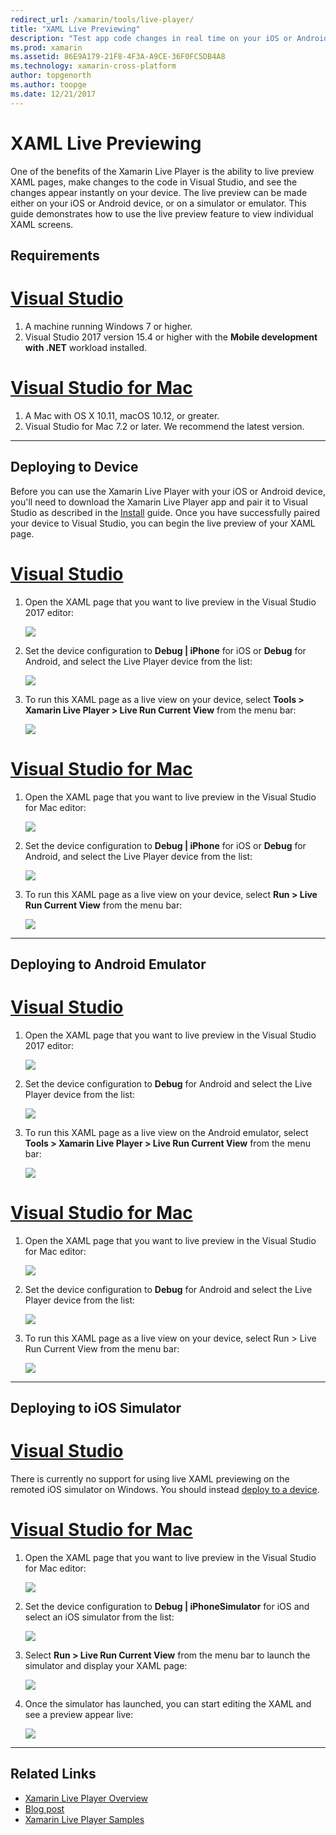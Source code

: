 ```yaml
---
redirect_url: /xamarin/tools/live-player/
title: "XAML Live Previewing"
description: "Test app code changes in real time on your iOS or Android device"
ms.prod: xamarin
ms.assetid: 86E9A179-21F8-4F3A-A9CE-36F0FC5DB4A8
ms.technology: xamarin-cross-platform
author: topgenorth
ms.author: toopge
ms.date: 12/21/2017
---
```


# XAML Live Previewing

One of the benefits of the Xamarin Live Player is the ability to live preview XAML pages, make changes to the code in Visual Studio, and see the changes appear instantly on your device. The live preview can be made either on your iOS or Android device, or on a simulator or emulator. This guide demonstrates how to use the live preview feature to view individual XAML screens.

## Requirements

# [Visual Studio](#tab/windows)

1. A machine running Windows 7 or higher.
2. Visual Studio 2017 version 15.4 or higher with the **Mobile development with .NET** workload installed.

# [Visual Studio for Mac](#tab/macos)

1. A Mac with OS X 10.11, macOS 10.12, or greater.
2. Visual Studio for Mac 7.2 or later. We recommend the latest version.

-----



<a name="deploydevice" />

## Deploying to Device

Before you can use the Xamarin Live Player with your iOS or Android device, you'll need to download the Xamarin Live Player app and pair it to Visual Studio as described in the [Install](~/tools/live-player/install.md) guide. Once you have successfully paired your device to Visual Studio, you can begin the live preview of your XAML page. 

# [Visual Studio](#tab/windows)

1. Open the XAML page that you want to live preview in the Visual Studio 2017 editor:

    ![](live-view-images/vs-image1.png)

2. Set the device configuration to **Debug | iPhone** for iOS or **Debug** for Android, and select the Live Player device from the list:

    ![](live-view-images/vs-image2.png)

3. To run this XAML page as a live view on your device, select **Tools > Xamarin Live Player > Live Run Current View** from the menu bar:

    ![](live-view-images/vs-image3.png)

# [Visual Studio for Mac](#tab/macos)

1. Open the XAML page that you want to live preview in the Visual Studio for Mac editor:

    ![](live-view-images/image1.png)

2. Set the device configuration to **Debug | iPhone** for iOS or **Debug** for Android, and select the Live Player device from the list:

    ![](live-view-images/image2.png)

3. To run this XAML page as a live view on your device, select **Run > Live Run Current View** from the menu bar:

    ![](live-view-images/image3.png)

-----








## Deploying to Android Emulator

# [Visual Studio](#tab/vswin)

1. Open the XAML page that you want to live preview in the Visual Studio 2017 editor:

    ![](live-view-images/vs-image1.png)

2. Set the device configuration to **Debug** for Android and select the Live Player device from the list:

    ![](live-view-images/vs-image4.png)

3. To run this XAML page as a live view on the Android emulator, select **Tools > Xamarin Live Player > Live Run Current View** from the menu bar:

    ![](live-view-images/vs-image3.png)

# [Visual Studio for Mac](#tab/vsmac)

1. Open the XAML page that you want to live preview in the Visual Studio for Mac editor:

    ![](live-view-images/image7.png)

2. Set the device configuration to **Debug** for Android and select the Live Player device from the list:

    ![](live-view-images/image6.png)

3. To run this XAML page as a live view on your device, select Run > Live Run Current View from the menu bar:

    ![](live-view-images/image3.png)

-----





## Deploying to iOS Simulator

# [Visual Studio](#tab/vswin)

There is currently no support for using live XAML previewing on the remoted iOS simulator on Windows. You should instead [deploy to a device](#deploydevice).

# [Visual Studio for Mac](#tab/vsmac)

1. Open the XAML page that you want to live preview in the Visual Studio for Mac editor:

    ![](live-view-images/image1.png)

2. Set the device configuration to **Debug | iPhoneSimulator** for iOS and select an iOS simulator from the list:

    ![](live-view-images/image2.png)

3. Select **Run > Live Run Current View** from the menu bar to launch the simulator and display your XAML page:

    ![](live-view-images/image4.png)

4. Once the simulator has launched, you can start editing the XAML and see a preview appear live:

    ![](live-view-images/image5.png)  

-----








## Related Links

- [Xamarin Live Player Overview](https://xamarin.com/live)
- [Blog post](https://blog.xamarin.com/live-player/)
- [Xamarin Live Player Samples](~/tools/livehttps://developer.xamarin.com/samples.md)
